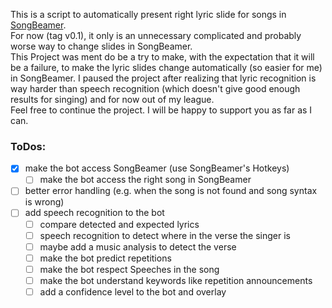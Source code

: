 This is a script to automatically present right lyric slide for songs in [SongBeamer](https://www.songbeamer.de/).  
For now (tag v0.1), it only is an unnecessary complicated and probably worse way to change slides in SongBeamer.  
This Project was ment do be a try to make, with the expectation that it will be a failure, 
to make the lyric slides change automatically (so easier for me) in SongBeamer.
I paused the project after realizing that lyric recognition is way harder than speech recognition 
(which doesn't give good enough results for singing) and for now out of my league.   
Feel free to continue the project. I will be happy to support you as far as I can.

### ToDos:
- [x] make the bot access SongBeamer (use SongBeamer's Hotkeys)
  - [ ] make the bot access the right song in SongBeamer
- [ ] better error handling (e.g. when the song is not found and song syntax is wrong)
- [ ] add speech recognition to the bot
  - [ ] compare detected and expected lyrics
  - [ ] speech recognition to detect where in the verse the singer is
  - [ ] maybe add a music analysis to detect the verse
  - [ ] make the bot predict repetitions
  - [ ] make the bot respect Speeches in the song
  - [ ] make the bot understand keywords like repetition announcements
  - [ ] add a confidence level to the bot and overlay
